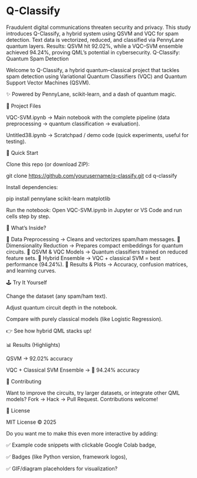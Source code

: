 # Q-Classify
Fraudulent digital communications threaten security and privacy. This study introduces Q-Classify, a hybrid system using QSVM and VQC for spam detection. Text data is vectorized, reduced, and classified via PennyLane quantum layers. Results: QSVM hit 92.02%, while a VQC–SVM ensemble achieved 94.24%, proving QML’s potential in cybersecurity.
Q-Classify: Quantum Spam Detection

Welcome to Q-Classify, a hybrid quantum–classical project that tackles spam detection using Variational Quantum Classifiers (VQC) and Quantum Support Vector Machines (QSVM).

✨ Powered by PennyLane, scikit-learn, and a dash of quantum magic.

📂 Project Files

VQC-SVM.ipynb → Main notebook with the complete pipeline (data preprocessing → quantum classification → evaluation).

Untitled38.ipynb → Scratchpad / demo code (quick experiments, useful for testing).

🚀 Quick Start

Clone this repo (or download ZIP):

git clone https://github.com/yourusername/q-classify.git
cd q-classify


Install dependencies:

pip install pennylane scikit-learn matplotlib


Run the notebook:
Open VQC-SVM.ipynb in Jupyter or VS Code and run cells step by step.

🎯 What’s Inside?

🔹 Data Preprocessing → Cleans and vectorizes spam/ham messages.
🔹 Dimensionality Reduction → Prepares compact embeddings for quantum circuits.
🔹 QSVM & VQC Models → Quantum classifiers trained on reduced feature sets.
🔹 Hybrid Ensemble → VQC + classical SVM = best performance (94.24%).
🔹 Results & Plots → Accuracy, confusion matrices, and learning curves.

🕹️ Try It Yourself

Change the dataset (any spam/ham text).

Adjust quantum circuit depth in the notebook.

Compare with purely classical models (like Logistic Regression).

👉 See how hybrid QML stacks up!

📊 Results (Highlights)

QSVM → 92.02% accuracy

VQC + Classical SVM Ensemble → 🚀 94.24% accuracy

🤝 Contributing

Want to improve the circuits, try larger datasets, or integrate other QML models?
Fork → Hack → Pull Request. Contributions welcome!

📜 License

MIT License © 2025

Do you want me to make this even more interactive by adding:

✅ Example code snippets with clickable Google Colab badge,

✅ Badges (like Python version, framework logos),

✅ GIF/diagram placeholders for visualization? 

